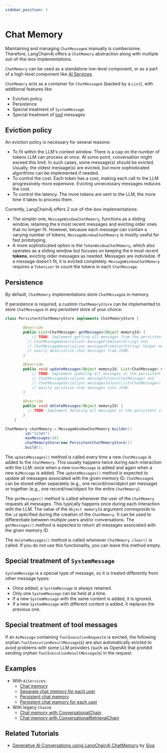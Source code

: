 ```yaml
---
sidebar_position: 3
---
```


# Chat Memory

Maintaining and managing `ChatMessage`s manually is cumbersome.
Therefore, LangChain4j offers a `ChatMemory` abstraction along with multiple out-of-the-box implementations.

`ChatMemory` can be used as a standalone low-level component,
or as a part of a high-level component like [AI Services](/integrations/ai-services).

`ChatMemory` acts as a container for `ChatMessage`s (backed by a `List`), with additional features like:
- Eviction policy
- Persistence
- Special treatment of `SystemMessage`
- Special treatment of [tool](/integrations/tools) messages

## Eviction policy

An eviction policy is necessary for several reasons:
- To fit within the LLM's context window. There is a cap on the number of tokens LLM can process at once.
At some point, conversation might exceed this limit. In such cases, some message(s) should be evicted.
Usually, the oldest message(s) are evicted, but more sophisticated algorithms can be implemented if needed.
- To control the cost. Each token has a cost, making each call to the LLM progressively more expensive.
Evicting unnecessary messages reduces the cost.
- To control the latency. The more tokens are sent to the LLM, the more time it takes to process them.

Currently, LangChain4j offers 2 out-of-the-box implementations:
- The simpler one, `MessageWindowChatMemory`, functions as a sliding window,
  retaining the `N` most recent messages and evicting older ones that no longer fit.
  However, because each message can contain a varying number of tokens,
`MessageWindowChatMemory` is mostly useful for fast prototyping.
- A more sophisticated option is the `TokenWindowChatMemory`,
  which also operates as a sliding window but focuses on keeping the `N` most recent **tokens**,
  evicting older messages as needed.
  Messages are indivisible. If a message doesn't fit, it is evicted completely.
  `MessageWindowChatMemory` requires a `Tokenizer` to count the tokens in each `ChatMessage`.

## Persistence

By default, `ChatMemory` implementations store `ChatMessage`s in memory.

If persistence is required, a custom `ChatMemoryStore` can be implemented
to store `ChatMessage`s in any persistent store of your choice:
```java
class PersistentChatMemoryStore implements ChatMemoryStore {

        @Override
        public List<ChatMessage> getMessages(Object memoryId) {
            // TODO: Implement getting all messages from the persistent store by memory ID.
          // ChatMessageDeserializer.messageFromJson(String) and 
          // ChatMessageDeserializer.messagesFromJson(String) helper methods can be used to
          // easily deserialize chat messages from JSON.
        }

        @Override
        public void updateMessages(Object memoryId, List<ChatMessage> messages) {
            // TODO: Implement updating all messages in the persistent store by memory ID.
            // ChatMessageSerializer.messageToJson(ChatMessage) and 
            // ChatMessageSerializer.messagesToJson(List<ChatMessage>) helper methods can be used to
            // easily serialize chat messages into JSON.
        }

        @Override
        public void deleteMessages(Object memoryId) {
          // TODO: Implement deleting all messages in the persistent store by memory ID.
        }
    }

ChatMemory chatMemory = MessageWindowChatMemory.builder()
        .id("12345")
        .maxMessages(10)
        .chatMemoryStore(new PersistentChatMemoryStore())
        .build();
```

The `updateMessages()` method is called every time a new `ChatMessage` is added to the `ChatMemory`.
This usually happens twice during each interaction with the LLM:
once when a new `UserMessage` is added and again when a new `AiMessage` is added.
The `updateMessages()` method is expected to update all messages associated with the given memory ID.
`ChatMessage`s can be stored either separately (e.g., one record/row/object per message) 
or together (e.g., one record/row/object for the entire `ChatMemory`).

The `getMessages()` method is called whenever the user of the `ChatMemory` requests all messages.
This typically happens once during each interaction with the LLM.
The value of the `Object memoryId` argument corresponds to the `id` specified
during the creation of the `ChatMemory`.
It can be used to differentiate between multiple users and/or conversations.
The `getMessages()` method is expected to return all messages associated with the given memory ID.

The `deleteMessages()` method is called whenever `ChatMemory.clear()` is called.
If you do not use this functionality, you can leave this method empty.

## Special treatment of `SystemMessage`

`SystemMessage` is a special type of message, so it is treated differently from other message types:
- Once added, a `SystemMessage` is always retained.
- Only one `SystemMessage` can be held at a time.
- If a new `SystemMessage` with the same content is added, it is ignored.
- If a new `SystemMessage` with different content is added, it replaces the previous one.

## Special treatment of tool messages

If an `AiMessage` containing `ToolExecutionRequest`s is evicted,
the following orphan `ToolExecutionResultMessage`(s) are also automatically evicted 
to avoid problems with some LLM providers (such as OpenAI)
that prohibit sending orphan `ToolExecutionResultMessage`(s) in the request.

## Examples
- With `AiServices`:
  - [Chat memory](https://github.com/langchain4j/langchain4j-examples/blob/main/other-examples/src/main/java/ServiceWithMemoryExample.java)
  - [Separate chat memory for each user](https://github.com/langchain4j/langchain4j-examples/blob/main/other-examples/src/main/java/ServiceWithMemoryForEachUserExample.java)
  - [Persistent chat memory](https://github.com/langchain4j/langchain4j-examples/blob/main/other-examples/src/main/java/ServiceWithPersistentMemoryExample.java)
  - [Persistent chat memory for each user](https://github.com/langchain4j/langchain4j-examples/blob/main/other-examples/src/main/java/ServiceWithPersistentMemoryForEachUserExample.java)
- With legacy `Chain`s
  - [Chat memory with ConversationalChain](https://github.com/langchain4j/langchain4j-examples/blob/main/other-examples/src/main/java/ChatMemoryExamples.java)
  - [Chat memory with ConversationalRetrievalChain](https://github.com/langchain4j/langchain4j-examples/blob/main/other-examples/src/main/java/ChatWithDocumentsExamples.java)

## Related Tutorials
- [Generative AI Conversations using LangChain4j ChatMemory](https://www.sivalabs.in/generative-ai-conversations-using-langchain4j-chat-memory/) by [Siva](https://www.sivalabs.in/)
